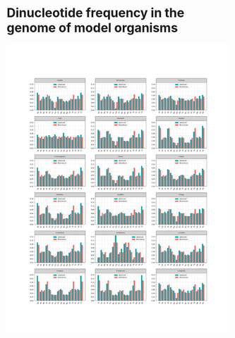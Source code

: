 # Dinucleotide frequency in the genome of model organisms

![dinucfr](https://github.com/zhukovanadezhda/dinucleo-freq/blob/main/dinucleo_freq.png)
